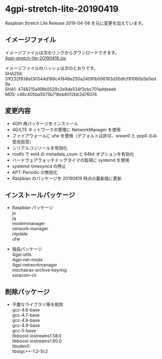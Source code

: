 # 4gpi-stretch-lite-20190419
Raspbian Stretch Lite Release 2019-04-08 を元に変更を加えています。

## イメージファイル
イメージファイルは次のリンクからダウンロードできます。  
[4gpi-stretch-lite-20190419.zip](https://mechatrax.com/data/4gpi/4gpi-stretch-lite-20190419.zip)  

イメージファイルのハッシュは次のとおりです。  
SHA256: 31f232f938a130544d188c41848e250a24091b006193d30dfcf91060b5b0ed9a  
SHA1: 4748215a168b0529c2e9da534f3cbc701addeeeb  
MD5: c48c405ba5575b718eb8012bb2d76074

## 変更内容
  * 4GPi 用パッケージをインストール
  * 4G/LTE ネットワークの管理に NetworkManager を使用
  * ファイアウォールに ufw を使用（デフォルトは許可、wwan0 と ppp0 のみ受信拒否）
  * シリアルコンソールを有効化
  * rootfs で ext4 の ⁠metadata_csum と 64bit オプションを有効化
  * ハードウェアウォッチドッグタイマの監視に systemd を使用
  * systemd-timesyncd の停止
  * APT::Periodic の無効化
  * Raspbian のパッケージを 20190419 時点の最新版に更新

## インストールパッケージ
  * Raspbian パッケージ  
    jo  
    jq  
    modemmanager  
    network-manager  
    ntpdate  
    ufw

  * 独自パッケージ  
    4gpi-utils  
    4gpi-net-mods  
    4gpi-networkmanager  
    mechatrax-archive-keyring  
    soracom-cli  

## 削除パッケージ  
  * 不要なライブラリ等を削除  
    gcc-4.6-base  
    gcc-4.7-base  
    gcc-4.8-base  
    gcc-4.9-base  
    gcc-5-base  
    libboost-iostreams1.58.0  
    libboost-iostreams1.60.0  
    libudev0  
    libsigc++-1.2-5c2
